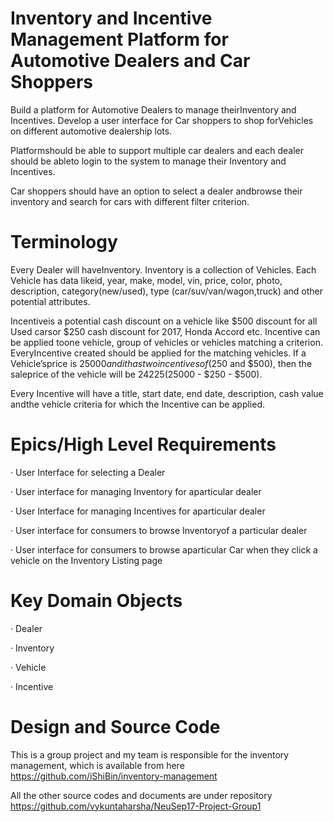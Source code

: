# Inventory and Incentive Management Platform for Automotive Dealers and Car Shoppers

Build a platform for Automotive Dealers to manage theirInventory and Incentives. Develop a user interface for Car shoppers to shop forVehicles on different automotive dealership lots.

Platformshould be able to support multiple car dealers and each dealer should be ableto login to the system to manage their Inventory and Incentives. 

Car shoppers should have an option to select a dealer andbrowse their inventory and search for cars with different filter criterion.

# Terminology

Every Dealer will haveInventory. Inventory is a collection of Vehicles. Each Vehicle has data likeid, year, make, model, vin, price, color, photo, description, category(new/used), type (car/suv/van/wagon,truck) and other potential attributes. 

Incentiveis a potential cash discount on a vehicle like $500 discount for all Used carsor $250 cash discount for 2017, Honda Accord etc. Incentive can be applied toone vehicle, group of vehicles or vehicles matching a criterion. EveryIncentive created should be applied for the matching vehicles. If a Vehicle’sprice is $25000 and it has two incentives of ($250 and $500), then the saleprice of the vehicle will be $24225 ($25000 - $250 - $500).

Every Incentive will have a title, start date, end date, description, cash value andthe vehicle criteria for which the Incentive can be applied.

# Epics/High Level Requirements

·     User Interface for selecting a Dealer 

·     User interface for managing Inventory for aparticular dealer

·     User Interface for managing Incentives for aparticular dealer

·     User interface for consumers to browse Inventoryof a particular dealer

·     User interface for consumers to browse aparticular Car when they click a vehicle on the Inventory Listing page

# Key Domain Objects

·     Dealer

·     Inventory

·     Vehicle

·     Incentive

# Design and Source Code

This is a group project and my team is responsible for the inventory management, which is available from here https://github.com/iShiBin/inventory-management

All the other source codes and documents are under repository https://github.com/vykuntaharsha/NeuSep17-Project-Group1